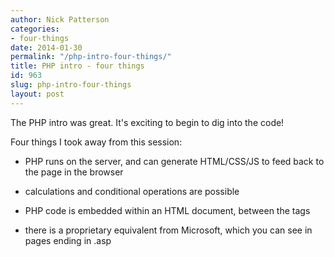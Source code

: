 ```yaml
---
author: Nick Patterson
categories:
- four-things
date: 2014-01-30
permalink: "/php-intro-four-things/"
title: PHP intro - four things
id: 963
slug: php-intro-four-things
layout: post
---
```

The PHP intro was great. It's exciting to begin to dig into the code!

Four things I took away from this session:

- PHP runs on the server, and can generate HTML/CSS/JS to feed back to the page in the browser

- calculations and conditional operations are possible

- PHP code is embedded within an HTML document, between the tags <?php and ?>

- there is a proprietary equivalent from Microsoft, which you can see in pages ending in .asp
